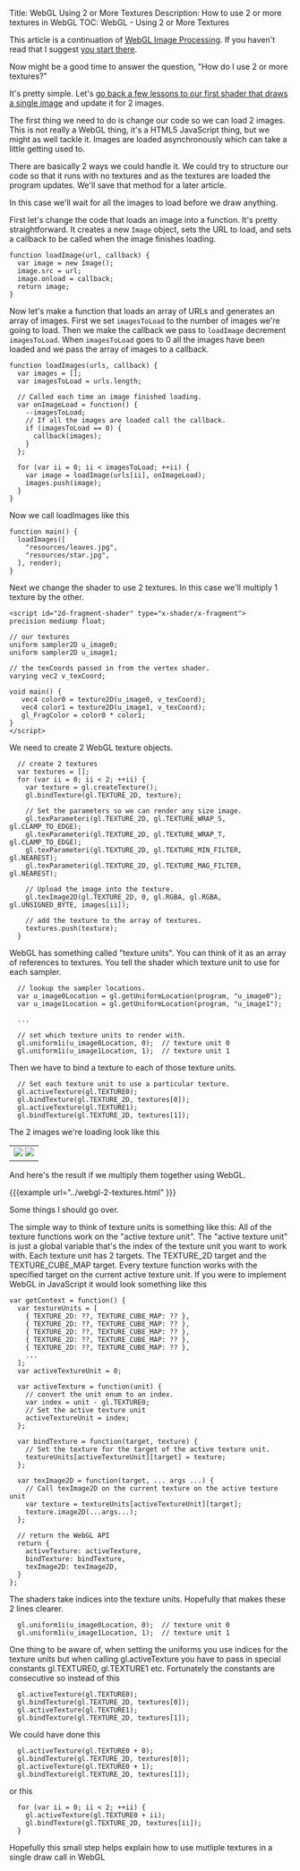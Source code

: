 Title: WebGL Using 2 or More Textures
Description: How to use 2 or more textures in WebGL
TOC: WebGL - Using 2 or More Textures

This article is a continuation of [WebGL Image
Processing](webgl-image-processing.html).  If you haven't read that I
suggest [you start there](webgl-image-processing.html).

Now might be a good time to answer the question, "How do I use 2 or more
textures?"

It's pretty simple.  Let's [go back a few lessons to our first shader that
draws a single image](webgl-image-processing.html) and update it for 2
images.

The first thing we need to do is change our code so we can load 2 images.
This is not really a WebGL thing, it's a HTML5 JavaScript thing, but we
might as well tackle it.  Images are loaded asynchronously which can take
a little getting used to.

There are basically 2 ways we could handle it.  We could try to structure
our code so that it runs with no textures and as the textures are loaded
the program updates.  We'll save that method for a later article.

In this case we'll wait for all the images to load before we draw
anything.

First let's change the code that loads an image into a function.  It's
pretty straightforward.  It creates a new `Image` object, sets the URL to
load, and sets a callback to be called when the image finishes loading.

```
function loadImage(url, callback) {
  var image = new Image();
  image.src = url;
  image.onload = callback;
  return image;
}
```

Now let's make a function that loads an array of URLs and generates an
array of images.  First we set `imagesToLoad` to the number of images
we're going to load.  Then we make the callback we pass to `loadImage`
decrement `imagesToLoad`.  When `imagesToLoad` goes to 0 all the images
have been loaded and we pass the array of images to a callback.

```
function loadImages(urls, callback) {
  var images = [];
  var imagesToLoad = urls.length;

  // Called each time an image finished loading.
  var onImageLoad = function() {
    --imagesToLoad;
    // If all the images are loaded call the callback.
    if (imagesToLoad == 0) {
      callback(images);
    }
  };

  for (var ii = 0; ii < imagesToLoad; ++ii) {
    var image = loadImage(urls[ii], onImageLoad);
    images.push(image);
  }
}
```

Now we call loadImages like this

```
function main() {
  loadImages([
    "resources/leaves.jpg",
    "resources/star.jpg",
  ], render);
}
```

Next we change the shader to use 2 textures.  In this case we'll multiply
1 texture by the other.

```
<script id="2d-fragment-shader" type="x-shader/x-fragment">
precision mediump float;

// our textures
uniform sampler2D u_image0;
uniform sampler2D u_image1;

// the texCoords passed in from the vertex shader.
varying vec2 v_texCoord;

void main() {
   vec4 color0 = texture2D(u_image0, v_texCoord);
   vec4 color1 = texture2D(u_image1, v_texCoord);
   gl_FragColor = color0 * color1;
}
</script>
```

We need to create 2 WebGL texture objects.

```
  // create 2 textures
  var textures = [];
  for (var ii = 0; ii < 2; ++ii) {
    var texture = gl.createTexture();
    gl.bindTexture(gl.TEXTURE_2D, texture);

    // Set the parameters so we can render any size image.
    gl.texParameteri(gl.TEXTURE_2D, gl.TEXTURE_WRAP_S, gl.CLAMP_TO_EDGE);
    gl.texParameteri(gl.TEXTURE_2D, gl.TEXTURE_WRAP_T, gl.CLAMP_TO_EDGE);
    gl.texParameteri(gl.TEXTURE_2D, gl.TEXTURE_MIN_FILTER, gl.NEAREST);
    gl.texParameteri(gl.TEXTURE_2D, gl.TEXTURE_MAG_FILTER, gl.NEAREST);

    // Upload the image into the texture.
    gl.texImage2D(gl.TEXTURE_2D, 0, gl.RGBA, gl.RGBA, gl.UNSIGNED_BYTE, images[ii]);

    // add the texture to the array of textures.
    textures.push(texture);
  }
```

WebGL has something called "texture units". You can think of it as an array of references
to textures. You tell the shader which texture unit to use for each sampler.

```
  // lookup the sampler locations.
  var u_image0Location = gl.getUniformLocation(program, "u_image0");
  var u_image1Location = gl.getUniformLocation(program, "u_image1");

  ...

  // set which texture units to render with.
  gl.uniform1i(u_image0Location, 0);  // texture unit 0
  gl.uniform1i(u_image1Location, 1);  // texture unit 1
```

Then we have to bind a texture to each of those texture units.

```
  // Set each texture unit to use a particular texture.
  gl.activeTexture(gl.TEXTURE0);
  gl.bindTexture(gl.TEXTURE_2D, textures[0]);
  gl.activeTexture(gl.TEXTURE1);
  gl.bindTexture(gl.TEXTURE_2D, textures[1]);
```

The 2 images we're loading look like this

<style>.glocal-center { text-align: center; } .glocal-center-content { margin-left: auto; margin-right: auto; }</style>
<div class="glocal-center"><table class="glocal-center-content"><tr><td><img src="../resources/leaves.jpg" /> <img src="../resources/star.jpg" /></td></tr></table></div>

And here's the result if we multiply them together using WebGL.

{{{example url="../webgl-2-textures.html" }}}

Some things I should go over.

The simple way to think of texture units is something like this: All of
the texture functions work on the "active texture unit".  The "active
texture unit" is just a global variable that's the index of the texture
unit you want to work with.  Each texture unit has 2 targets.  The
TEXTURE_2D target and the TEXTURE_CUBE_MAP target.  Every texture function
works with the specified target on the current active texture unit.  If
you were to implement WebGL in JavaScript it would look something like
this

```
var getContext = function() {
  var textureUnits = [
    { TEXTURE_2D: ??, TEXTURE_CUBE_MAP: ?? },
    { TEXTURE_2D: ??, TEXTURE_CUBE_MAP: ?? },
    { TEXTURE_2D: ??, TEXTURE_CUBE_MAP: ?? },
    { TEXTURE_2D: ??, TEXTURE_CUBE_MAP: ?? },
    { TEXTURE_2D: ??, TEXTURE_CUBE_MAP: ?? },
    ...
  ];
  var activeTextureUnit = 0;

  var activeTexture = function(unit) {
    // convert the unit enum to an index.
    var index = unit - gl.TEXTURE0;
    // Set the active texture unit
    activeTextureUnit = index;
  };

  var bindTexture = function(target, texture) {
    // Set the texture for the target of the active texture unit.
    textureUnits[activeTextureUnit][target] = texture;
  };

  var texImage2D = function(target, ... args ...) {
    // Call texImage2D on the current texture on the active texture unit
    var texture = textureUnits[activeTextureUnit][target];
    texture.image2D(...args...);
  };

  // return the WebGL API
  return {
    activeTexture: activeTexture,
    bindTexture: bindTexture,
    texImage2D: texImage2D,
  }
};
```

The shaders take indices into the texture units. Hopefully that makes these 2 lines clearer.

```
  gl.uniform1i(u_image0Location, 0);  // texture unit 0
  gl.uniform1i(u_image1Location, 1);  // texture unit 1
```

One thing to be aware of, when setting the uniforms you use indices for the texture units
but when calling gl.activeTexture you have to pass in special constants gl.TEXTURE0, gl.TEXTURE1 etc.
Fortunately the constants are consecutive so instead of this

```
  gl.activeTexture(gl.TEXTURE0);
  gl.bindTexture(gl.TEXTURE_2D, textures[0]);
  gl.activeTexture(gl.TEXTURE1);
  gl.bindTexture(gl.TEXTURE_2D, textures[1]);
```

We could have done this

```
  gl.activeTexture(gl.TEXTURE0 + 0);
  gl.bindTexture(gl.TEXTURE_2D, textures[0]);
  gl.activeTexture(gl.TEXTURE0 + 1);
  gl.bindTexture(gl.TEXTURE_2D, textures[1]);
```

or this

```
  for (var ii = 0; ii < 2; ++ii) {
    gl.activeTexture(gl.TEXTURE0 + ii);
    gl.bindTexture(gl.TEXTURE_2D, textures[ii]);
  }
```

Hopefully this small step helps explain how to use mutliple textures in a single draw call in WebGL



